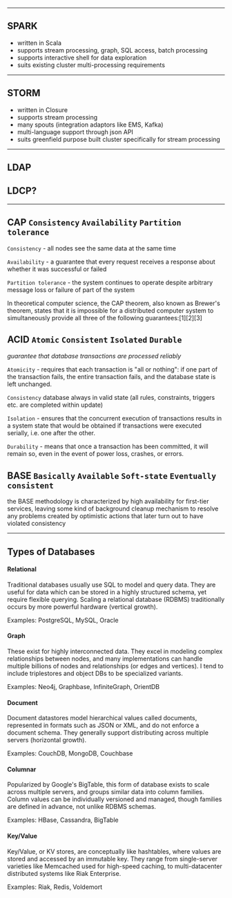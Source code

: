 ----
## SPARK

* written in Scala
* supports stream processing, graph, SQL access, batch processing
* supports interactive shell for data exploration
* suits existing cluster multi-processing requirements


----
## STORM

* written in Closure
* supports stream processing
* many spouts (integration adaptors like EMS, Kafka)
* multi-language support through json API
* suits greenfield purpose built cluster specifically for stream processing


----
## LDAP

## LDCP?

----
## CAP `Consistency` `Availability` `Partition tolerance`
`Consistency` - all nodes see the same data at the same time

`Availability` - a guarantee that every request receives a response about whether it was successful or failed

`Partition tolerance` - the system continues to operate despite arbitrary message loss or failure of part of the system

In theoretical computer science, the CAP theorem, also known as Brewer's theorem, states that it is impossible for a distributed computer system to simultaneously provide all three of the following guarantees:[1][2][3]

## ACID `Atomic` `Consistent` `Isolated` `Durable`
_guarantee that database transactions are processed reliably_

`Atomicity` - requires that each transaction is "all or nothing": if one part of the transaction fails, the entire transaction fails, and the database state is left unchanged.

`Consistency` database always in valid state (all rules, constraints, triggers etc. are completed within update)

`Isolation` - ensures that the concurrent execution of transactions results in a system state that would be obtained if transactions were executed serially, i.e. one after the other.

`Durability` - means that once a transaction has been committed, it will remain so, even in the event of power loss, crashes, or errors.


## BASE `Basically` `Available` `Soft-state` `Eventually consistent`

the BASE methodology is characterized by high availability for first-tier services, leaving some kind of background cleanup mechanism to resolve any problems created by optimistic actions that later turn out to have violated consistency

----
## Types of Databases

#### Relational
Traditional databases usually use SQL to model and query data. They are useful for data which can be stored in a highly structured schema, yet require flexible querying. Scaling a relational database (RDBMS) traditionally occurs by more powerful hardware (vertical growth).

Examples: PostgreSQL, MySQL, Oracle

#### Graph
These exist for highly interconnected data. They excel in modeling complex relationships between nodes, and many implementations can handle multiple billions of nodes and relationships (or edges and vertices). I tend to include triplestores and object DBs to be specialized variants.

Examples: Neo4j, Graphbase, InfiniteGraph, OrientDB

#### Document
Document datastores model hierarchical values called documents, represented in formats such as JSON or XML, and do not enforce a document schema. They generally support distributing across multiple servers (horizontal growth).

Examples: CouchDB, MongoDB, Couchbase

#### Columnar
Popularized by Google's BigTable, this form of database exists to scale across multiple servers, and groups similar data into column families. Column values can be individually versioned and managed, though families are defined in advance, not unlike RDBMS schemas.

Examples: HBase, Cassandra, BigTable

#### Key/Value
Key/Value, or KV stores, are conceptually like hashtables, where values are stored and accessed by an immutable key. They range from single-server varieties like Memcached used for high-speed caching, to multi-datacenter distributed systems like Riak Enterprise.

Examples: Riak, Redis, Voldemort
